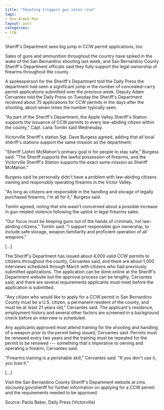 ```yaml
---
title: "Shooting triggers gun sales rise"
tags:
- One Armed Man
layout: post
categories:
- CCW
---
```


Sheriff's Department sees big jump in CCW permit applications, too

Sales of guns and ammunition throughout the country have spiked in the wake of the San Bernardino shooting last week, and San Bernardino County Sheriff's Department officials said they fully support the legal ownership of firearms throughout the county.

A spokesperson for the Sheriff's Department told the Daily Press the department had seen a significant jump in the number of concealed-carry permit applications submitted over the previous week. Deputy Adam Cervantes told the Daily Press on Tuesday the Sheriff's Department received about 75 applications for CCW permits in the days after the shooting, about seven times the number typically seen.

"As part of the Sheriff's Department, the Apple Valley Sheriff's Station supports the issuance of CCW permits to every law-abiding citizen within the county," Capt. Lana Tomlin said Wednesday.

Victorville Sheriff's station Sgt. Dave Burgess agreed, adding that all local sheriff's stations support the same mission as the department.

"Sheriff (John) McMahon's primary goal is for people to stay safe," Burgess said. "The Sheriff supports the lawful possession of firearms, and the Victorville Sheriff's Station supports the exact same mission as Sheriff McMahon."

Burgess said he personally didn't have a problem with law-abiding citizens owning and responsibly operating firearms in the Victor Valley.

"As long as citizens are responsible in the handling and storage of legally purchased firearms, I'm all for it," Burgess said.

Tomlin agreed, noting that she wasn't concerned about a possible increase in gun-related violence following the uptick in legal firearms sales.

"Our focus must be keeping guns out of the hands of criminals, not law-abiding citizens," Tomlin said. "I support responsible gun ownership, to include safe storage, weapon familiarity and proficient operation of all weapons."

\[...\]

The Sheriff's Department has issued about 4,000 valid CCW permits to citizens throughout the county, Cervantes said, and there are about 1,000 interviews scheduled through March with citizens who had previously submitted applications. The application can be done online at the Sheriff's Department website but the approval process can be lengthy, Cervantes said, and there are several requirements applicants must meet before the application is submitted.

"Any citizen who would like to apply for a CCW permit in San Bernardino County must be a U.S. citizen, a permanent resident of the county, and must be at least 21 years old," Cervantes said. The applicant's residence, employment history and several other factors are screened in a background check before an interview is scheduled.

Any applicants approved must attend training for the shooting and handling of a weapon prior to the permit being issued, Cervantes said. Permits must be renewed every two years and the training must be repeated for the permit to be renewed --- something that's imperative to owning and operating a firearm, Cervantes said.

"Firearms training is a perishable skill," Cervantes said. "If you don't use it, you lose it."

\[...\]

Visit the San Bernardino County Sheriff's Department website at cms. sbcounty.gov/sheriff for further information on applying for a CCW permit and the requirements needed to be approved.

Source: Paola Baker, Daily Press (Victorville)